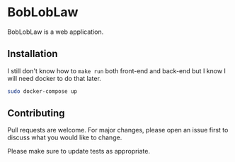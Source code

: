 # BobLobLaw

BobLobLaw is a web application.

## Installation

I still don't know how to `make run` both front-end and back-end but I know I will need docker to do that later.

```bash
sudo docker-compose up
```

## Contributing
Pull requests are welcome. For major changes, please open an issue first to discuss what you would like to change.

Please make sure to update tests as appropriate.